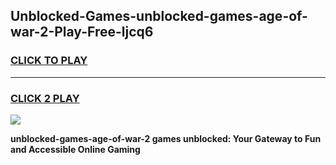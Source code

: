 
## Unblocked-Games-unblocked-games-age-of-war-2-Play-Free-ljcq6
<h3>
<a href="https://premium76.site?title=unblocked-games-age-of-war-2&ref=22A">CLICK TO PLAY</a></h3>
<hr>

<h3>
<a href="https://premium76.site?title=unblocked-games-age-of-war-2&ref=22A">CLICK 2 PLAY</a>
  
</h3>

<a href="https://premium76.site?title=unblocked-games-age-of-war-2&ref=22A"><img src="https://clearcache.store/games.png"></a>


**unblocked-games-age-of-war-2 games unblocked: Your Gateway to Fun and Accessible Online Gaming**
